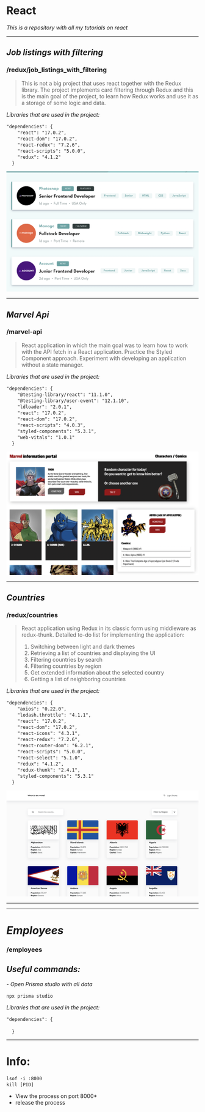 # React

*This is a repository with all my tutorials on react*

-------------------

## *Job listings with filtering*

### /redux/job_listings_with_filtering

> This is not a big project that uses react 
> together with the Redux library. The project 
> implements card filtering through Redux and 
> this is the main goal of the project, to learn 
> how Redux works and use it as a storage of 
> some logic and data.

*Libraries that are used in the project:*
```
"dependencies": {
    "react": "17.0.2",
    "react-dom": "17.0.2",
    "react-redux": "7.2.6",
    "react-scripts": "5.0.0",
    "redux": "4.1.2"
  }
```

<a href="https://www.youtube.com/watch?v=9VIPbm9x5go&list=PLH3NFo4HRZaXF0nj_INkmNqfBapZ4sxZB">
    <img src="./README-IMAGES/job_listings_with_filtering.png">
</a>

-------------------

## *Marvel Api*

### /marvel-api

> React application in which the main goal was 
> to learn how to work with the API fetch in a 
> React application. Practice the Styled Component 
> approach. Experiment with developing an 
> application without a state manager.
> 
*Libraries that are used in the project:*
```
"dependencies": {
    "@testing-library/react": "11.1.0",
    "@testing-library/user-event": "12.1.10",
    "ldloader": "2.0.1",
    "react": "17.0.2",
    "react-dom": "17.0.2",
    "react-scripts": "4.0.3",
    "styled-components": "5.3.1",
    "web-vitals": "1.0.1"
  }
```
<a href="https://youtu.be/VM3WE4hsw0U">
    <img src="./README-IMAGES/Marvel-API.png">
</a>

-------------------

## *Countries*

### /redux/countries


> React application using Redux in its classic 
> form using middleware as redux-thunk. 
> Detailed to-do list for implementing the 
> application:
> 1. Switching between light and dark themes
> 2. Retrieving a list of countries and displaying the UI
> 3. Filtering countries by search
> 4. Filtering countries by region
> 5. Get extended information about the selected country
> 6. Getting a list of neighboring countries

*Libraries that are used in the project:*
```
"dependencies": {
    "axios": "0.22.0",
    "lodash.throttle": "4.1.1",
    "react": "17.0.2",
    "react-dom": "17.0.2",
    "react-icons": "4.3.1",
    "react-redux": "7.2.6",
    "react-router-dom": "6.2.1",
    "react-scripts": "5.0.0",
    "react-select": "5.1.0",
    "redux": "4.1.2",
    "redux-thunk": "2.4.1",
    "styled-components": "5.3.1"
  }
```


<a href="https://youtu.be/_bPkDhEaX7Y">
    <img src="./README-IMAGES/countries.jpeg">
</a>

-------------------

-------------------

# *Employees*

### /employees

## *Useful commands:*

*- Open Prisma studio with all data*

```
npx prisma studio 
```


*Libraries that are used in the project:*


```
"dependencies": {
   
  }
```

-------------------

# Info:
```
lsof -i :8000
kill [PID]

```
- View the process on port 8000*
- release the process


